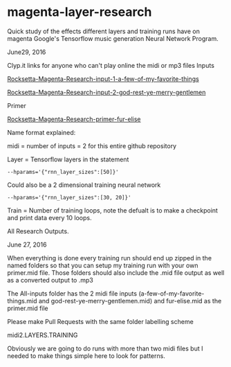 # magenta-layer-research
Quick study of the effects different layers and training runs have on magenta Google's Tensorflow music generation Neural Network Program.


June29, 2016

Clyp.it links for anyone who can't play online the midi or mp3 files
Inputs

[Rocksetta-Magenta-Research-input-1-a-few-of-my-favorite-things](https://clyp.it/gvz5zm1s)

[Rocksetta-Magenta-Research-input-2-god-rest-ye-merry-gentlemen](https://clyp.it/kq32hfdx)


Primer

[Rocksetta-Magenta-Research-primer-fur-elise](https://clyp.it/4eiuopgx)





Name format explained:

midi = number of inputs = 2 for this entire github repository

Layer = Tensorflow layers in the statement 

```
--hparams='{"rnn_layer_sizes":[50]}'
```
Could also be a 2 dimensional training neural network 
```
--hparams='{"rnn_layer_sizes":[30, 20]}'
```

Train = Number of training loops, note the defualt is to make a checkpoint and print data every 10 loops.


All Research Outputs.




June 27, 2016

When everything is done every training run should end up zipped in the named folders so that you can setup my training run with your own primer.mid file. Those folders should also include the .mid file output as well as a converted output to .mp3



The All-inputs folder has the 2 midi file inputs (a-few-of-my-favorite-things.mid and god-rest-ye-merry-gentlemen.mid) and fur-elise.mid as the primer.mid file

Please make Pull Requests with the same folder labelling scheme

midi2.LAYERS.TRAINING

Obviously we are going to do runs with more than two midi files but I needed to make things simple here to look for patterns.


